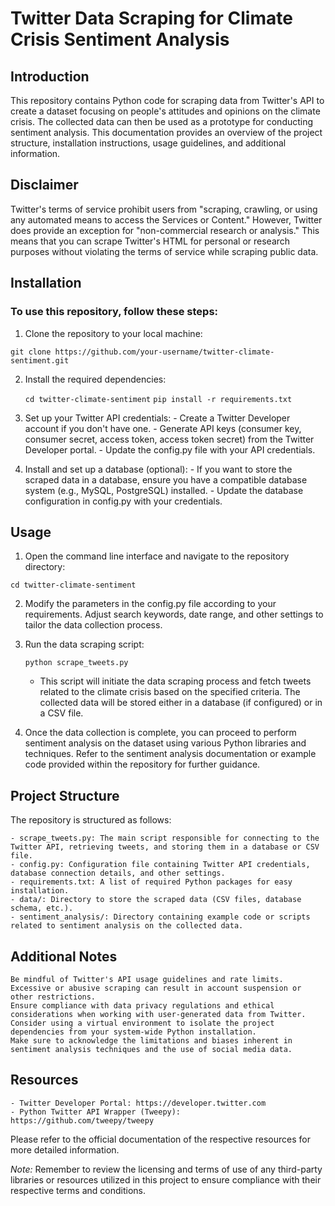 # Twitter Data Scraping for Climate Crisis Sentiment Analysis
## Introduction

This repository contains Python code for scraping data from Twitter's API to create a dataset focusing on people's attitudes and opinions on the climate crisis. The collected data can then be used as a prototype for conducting sentiment analysis. This documentation provides an overview of the project structure, installation instructions, usage guidelines, and additional information.

## Disclaimer

Twitter's terms of service prohibit users from "scraping, crawling, or using any automated means to access the Services or Content." However, Twitter does provide an exception for "non-commercial research or analysis." This means that you can scrape Twitter's HTML for personal or research purposes without violating the terms of service while scraping public data.

## Installation

### To use this repository, follow these steps:

1. Clone the repository to your local machine:

`git clone https://github.com/your-username/twitter-climate-sentiment.git`

2. Install the required dependencies:

    `cd twitter-climate-sentiment`
    `pip install -r requirements.txt`

3. Set up your Twitter API credentials:
        - Create a Twitter Developer account if you don't have one.
        - Generate API keys (consumer key, consumer secret, access token, access token secret) from the Twitter Developer portal.
        - Update the config.py file with your API credentials.

4. Install and set up a database (optional):
        - If you want to store the scraped data in a database, ensure you have a compatible database system (e.g., MySQL, PostgreSQL) installed.
        - Update the database configuration in config.py with your credentials.

## Usage

1. Open the command line interface and navigate to the repository directory:

`cd twitter-climate-sentiment`

2. Modify the parameters in the config.py file according to your requirements. Adjust search keywords, date range, and other settings to tailor the data collection process.

3. Run the data scraping script:

    `python scrape_tweets.py`

    - This script will initiate the data scraping process and fetch tweets related to the climate crisis based on the specified criteria. The collected data will be stored either in a database (if configured) or in a CSV file.

4. Once the data collection is complete, you can proceed to perform sentiment analysis on the dataset using various Python libraries and techniques. Refer to the sentiment analysis documentation or example code provided within the repository for further guidance.

## Project Structure

The repository is structured as follows:

    - scrape_tweets.py: The main script responsible for connecting to the Twitter API, retrieving tweets, and storing them in a database or CSV file.
    - config.py: Configuration file containing Twitter API credentials, database connection details, and other settings.
    - requirements.txt: A list of required Python packages for easy installation.
    - data/: Directory to store the scraped data (CSV files, database schema, etc.).
    - sentiment_analysis/: Directory containing example code or scripts related to sentiment analysis on the collected data.

## Additional Notes

    Be mindful of Twitter's API usage guidelines and rate limits. Excessive or abusive scraping can result in account suspension or other restrictions.
    Ensure compliance with data privacy regulations and ethical considerations when working with user-generated data from Twitter.
    Consider using a virtual environment to isolate the project dependencies from your system-wide Python installation.
    Make sure to acknowledge the limitations and biases inherent in sentiment analysis techniques and the use of social media data.

## Resources

    - Twitter Developer Portal: https://developer.twitter.com
    - Python Twitter API Wrapper (Tweepy): https://github.com/tweepy/tweepy

Please refer to the official documentation of the respective resources for more detailed information.

*Note:* Remember to review the licensing and terms of use of any third-party libraries or resources utilized in this project to ensure compliance with their respective terms and conditions.